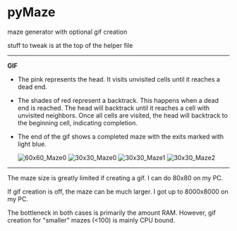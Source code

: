 # pyMaze
maze generator with optional gif creation

stuff to tweak is at the top of the helper file

------------
**GIF**

- The pink represents the head. It visits unvisited cells until it reaches a dead end.

- The shades of red represent a backtrack. This happens when a dead end is reached. The head will backtrack until it reaches a cell with unvisited neighbors. Once all cells are visited, the head will backtrack to the beginning cell, indicating completion.

- The end of the gif shows a completed maze with the exits marked with light blue. 

  ![60x60_Maze0](https://user-images.githubusercontent.com/79825665/166325381-e8b92078-91a3-4949-8a57-24117b090a43.gif)
![30x30_Maze0](https://user-images.githubusercontent.com/79825665/166323518-bdaac0f4-b4b4-4902-b383-762ec9e5da20.gif)
![30x30_Maze1](https://user-images.githubusercontent.com/79825665/166323579-52812f5b-5928-4d3c-9e5e-72b5a6e46f16.gif)
![30x30_Maze2](https://user-images.githubusercontent.com/79825665/166323587-25fcb7ac-bbf4-44b6-a79e-371401f48df9.gif)

------------

The maze size is greatly limited if creating a gif. I can do 80x80 on my PC. 

If gif creation is off, the maze can be much larger. I got up to 8000x8000 on my PC. 

The bottleneck in both cases is primarily the amount RAM. However, gif creation for "smaller" mazes (<100) is mainly CPU bound.
